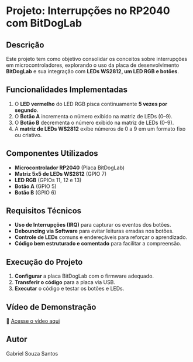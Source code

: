 # Projeto: Interrupções no RP2040 com BitDogLab  

## Descrição  
Este projeto tem como objetivo consolidar os conceitos sobre interrupções em microcontroladores, explorando o uso da placa de desenvolvimento **BitDogLab** e sua integração com **LEDs WS2812, um LED RGB e botões**.  

## Funcionalidades Implementadas  
1. O **LED vermelho** do LED RGB pisca continuamente **5 vezes por segundo**.  
2. O **Botão A** incrementa o número exibido na matriz de LEDs (0–9).  
3. O **Botão B** decrementa o número exibido na matriz de LEDs (0–9).  
4. A **matriz de LEDs WS2812** exibe números de 0 a 9 em um formato fixo ou criativo.  

## Componentes Utilizados  
- **Microcontrolador RP2040** (Placa BitDogLab)  
- **Matriz 5x5 de LEDs WS2812** (GPIO 7)  
- **LED RGB** (GPIOs 11, 12 e 13)  
- **Botão A** (GPIO 5)  
- **Botão B** (GPIO 6)  

## Requisitos Técnicos  
- **Uso de Interrupções (IRQ)** para capturar os eventos dos botões.  
- **Debouncing via Software** para evitar leituras erradas nos botões.  
- **Controle de LEDs** comuns e endereçáveis para reforçar o aprendizado.  
- **Código bem estruturado e comentado** para facilitar a compreensão.  

## Execução do Projeto  
1. **Configurar** a placa BitDogLab com o firmware adequado.  
2. **Transferir o código** para a placa via USB.  
3. **Executar** o código e testar os botões e LEDs.  

## Vídeo de Demonstração  
🎥 [Acesse o vídeo aqui](https://youtube.com/shorts/HcE-Me9yYnE?feature=share) 

## Autor  
Gabriel Souza Santos
